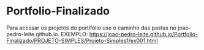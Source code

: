 # Portfolio-Finalizado
 Para acessar os projetos do portifólio use o caminho das pastas no joao-pedro-leite.github.io.
 EXEMPLO:
 https://joao-pedro-leite.github.io/Portfolio-Finalizado/PROJETO-SIMPLES/Projeto-Simples1/ex001.html
